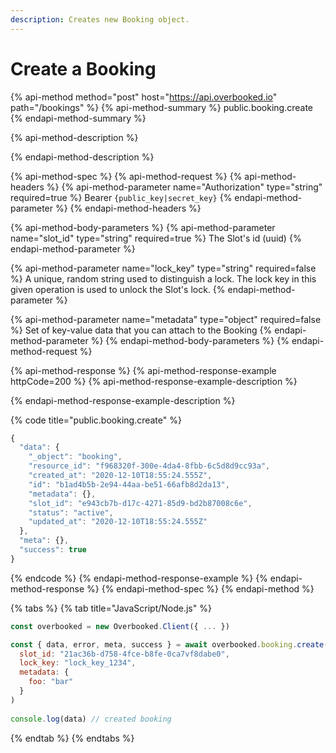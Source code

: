 ```yaml
---
description: Creates new Booking object.
---
```


# Create a Booking

{% api-method method="post" host="https://api.overbooked.io" path="/bookings" %}
{% api-method-summary %}
public.booking.create
{% endapi-method-summary %}

{% api-method-description %}

{% endapi-method-description %}

{% api-method-spec %}
{% api-method-request %}
{% api-method-headers %}
{% api-method-parameter name="Authorization" type="string" required=true %}
Bearer `{public_key|secret_key}`
{% endapi-method-parameter %}
{% endapi-method-headers %}

{% api-method-body-parameters %}
{% api-method-parameter name="slot\_id" type="string" required=true %}
The Slot's id \(uuid\)
{% endapi-method-parameter %}

{% api-method-parameter name="lock\_key" type="string" required=false %}
A unique, random string used to distinguish a lock. The lock key in this given operation is used to unlock the Slot's lock.
{% endapi-method-parameter %}

{% api-method-parameter name="metadata" type="object" required=false %}
Set of key-value data that you can attach to the Booking
{% endapi-method-parameter %}
{% endapi-method-body-parameters %}
{% endapi-method-request %}

{% api-method-response %}
{% api-method-response-example httpCode=200 %}
{% api-method-response-example-description %}

{% endapi-method-response-example-description %}

{% code title="public.booking.create" %}
```javascript
{
  "data": {
    "_object": "booking",
    "resource_id": "f968320f-300e-4da4-8fbb-6c5d8d9cc93a",
    "created_at": "2020-12-10T18:55:24.555Z",
    "id": "b1ad4b5b-2e94-44aa-be51-66afb8d2da13",
    "metadata": {},
    "slot_id": "e943cb7b-d17c-4271-85d9-bd2b87008c6e",
    "status": "active",
    "updated_at": "2020-12-10T18:55:24.555Z"
  },
  "meta": {},
  "success": true
}
```
{% endcode %}
{% endapi-method-response-example %}
{% endapi-method-response %}
{% endapi-method-spec %}
{% endapi-method %}

{% tabs %}
{% tab title="JavaScript/Node.js" %}
```javascript
const overbooked = new Overbooked.Client({ ... })

const { data, error, meta, success } = await overbooked.booking.create({
  slot_id: "21ac36b-d758-4fce-b8fe-0ca7vf8dabe0",
  lock_key: "lock_key_1234",
  metadata: {
    foo: "bar"
  }
)
    
console.log(data) // created booking
```
{% endtab %}
{% endtabs %}

